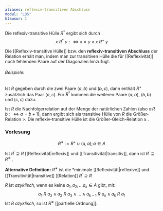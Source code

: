 ```yaml
---
aliases: reflexiv-transitiven Abschluss
modul: "LDS"
klausur: 1
---
```

Die reflexiv-transitive Hülle $R^{{*}}$ ergibt sich durch
$$x\ R^{*}\ y:\Leftrightarrow x=y\lor x\ R^{+}\ y$$

Die [[Reflexiv-transitive Hülle]] bzw. den **reflexiv-transitiven Abschluss** der Relation erhält man, indem man zur transitiven Hülle die für [[Reflexivität]] noch fehlenden Paare auf der Diagonalen hinzufügt.

###### Beispiele:
Ist $R$ gegeben durch die zwei Paare $(a,b)$ und $(b,c)$, dann enthält $R^{+}$ zusätzlich das Paar $(a,c$). Für $R^{{*}}$ kommen die weiteren Paare $(a,a)$, $(b,b)$ und $(c,c)$ dazu.

Ist $R$ die Nachfolgerrelation auf der Menge der natürlichen Zahlen (also $a\,R\,b:\Longleftrightarrow a=b+1$), dann ergibt sich als transitive Hülle von $R$ die Größer-Relation $>$. Die reflexiv-transitive Hülle ist die Größer-Gleich-Relation $\geq$ .

### Vorlesung
$$R^∗ := R^+ ∪ {(a, a) ; a ∈ A }$$

Ist $R^′ ⊇ R$ [[Reflexivität|reflexiv]] und [[Transitivität|transitiv]], dann ist $R^′ ⊇ R^∗$ . 

**Alternative Definition:** $R^∗$ ist die *minimale [[Reflexivität|reflexive]] und [[Transitivität|transitive]] [[Relation]] $R^′ ⊇ R$ 


$R$ ist *azyklisch*, wenn es keine $a_1, a_2, . . . a_k ∈ A$ gibt, mit: $$a_1 \:R\: a_2 ∧ a_2 \:R \:a_3 ∧ . . . ∧ a_{k−1} \:R\: a_k ∧ a_k \:R\: a_1$$ Ist $R$ *azyklisch*, so ist $R^∗$ [[partielle Ordnung]].

